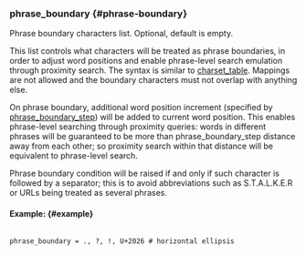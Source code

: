 ### phrase_boundary {#phrase-boundary}

Phrase boundary characters list. Optional, default is empty.

This list controls what characters will be treated as phrase boundaries, in order to adjust word positions and enable phrase-level search emulation through proximity search. The syntax is similar to [charset_table](../../index_configuration_options/charsettable.md). Mappings are not allowed and the boundary characters must not overlap with anything else.

On phrase boundary, additional word position increment (specified by [phrase_boundary_step](../../index_configuration_options/phraseboundary_step.md)) will be added to current word position. This enables phrase-level searching through proximity queries: words in different phrases will be guaranteed to be more than phrase_boundary_step distance away from each other; so proximity search within that distance will be equivalent to phrase-level search.

Phrase boundary condition will be raised if and only if such character is followed by a separator; this is to avoid abbreviations such as S.T.A.L.K.E.R or URLs being treated as several phrases.

#### Example: {#example}

```

phrase_boundary = ., ?, !, U+2026 # horizontal ellipsis

```
